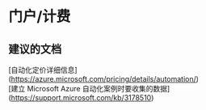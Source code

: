 
<properties
    pageTitle="portal/billing"
    description="32501533Portalbilling"
    service="microsoft.automation"
    resource="automationaccounts"
    authors="adoyle"
    displayorder=""
    selfHelpType="generic"
    supportTopicIds="32501533"
    resourceTags=""
    productPesIds="15607"
    cloudEnvironments="public"
/>


# 门户/计费


## **建议的文档**
[自动化定价详细信息] (https://azure.microsoft.com/pricing/details/automation/) <br>
[建立 Microsoft Azure 自动化案例时要收集的数据] (https://support.microsoft.com/kb/3178510)


<!--HONumber=Aug16_HO3-->


